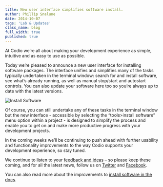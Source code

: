 ```yaml
---
title: New user interface simplifies software install.
author: Phillip Snalune
date: 2014-10-07
tags: 'Lab & Updates'
class_name: blog
full_width: true
published: true
---
```


At Codio we’re all about making your development experience as simple, intuitive and as easy to use as possible.

Today we’re pleased to announce a new user interface for installing software packages.  The interface unifies and simplifies many of the tasks typically undertaken in the terminal window: search for and install software, see what’s already running, as well as manual stop/start and autostart controls.  You can also update your software here too so you’re always up to date with the latest versions.

![Install Software](/img/docs/install-software.png)

Of course, you can still undertake any of these tasks in the terminal window but the new interface - accessible by selecting the “tools>install software” menu option within a project - is designed to simplify the process and enable you to get on and make more productive progress with your development projects.

In the coming weeks we’ll be continuing to push ahead with further usability and functionality improvements to the way Codio supports your development experience, so stay tuned.

We continue to listen to your [feedback and ideas](http://forum.codio.com) – so please keep these coming, and for all the latest news, follow us on [Twitter](https://twitter.com/codiohq) and [Facebook](https://www.facebook.com/CodioHQ).

You can also read more about the improvements to [install software in the docs](/docs/boxes/box-parts).
